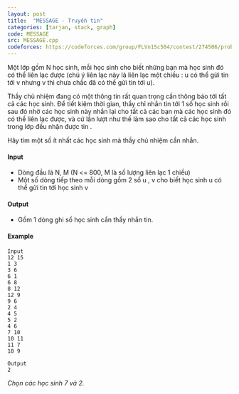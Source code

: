 ```yaml
---
layout: post
title:  "MESSAGE - Truyền tin"
categories: [tarjan, stack, graph]
code: MESSAGE
src: MESSAGE.cpp
codeforces: https://codeforces.com/group/FLVn1Sc504/contest/274506/problem/F
---
```




  


Một lớp gồm N học sinh, mỗi học sinh cho biết những bạn mà học sinh đó có thể liên lạc được (chú ý liên lạc này là liên lạc một chiều : u có thể gửi tin tới v nhưng v thì chưa chắc đã có thể gửi tin tới u).

Thầy chủ nhiệm đang có một thông tin rất quan trọng cần thông báo tới tất cả các học sinh. Để tiết kiệm thời gian, thầy chỉ nhắn tin tới 1 số học sinh rồi sau đó nhờ các học sinh này nhắn lại cho tất cả các bạn mà các học sinh đó có thể liên lạc được, và cứ lần lượt như thế làm sao cho tất cả các học sinh trong lớp đều nhận được tin .

Hãy tìm một số ít nhất các học sinh mà thầy chủ nhiệm cần nhắn.

#### Input

+ Dòng đầu là N, M (N <= 800, M là số lượng liên lạc 1 chiều)
+ Một số dòng tiếp theo mỗi dòng gồm 2 số u , v cho biết học sinh u có thể gửi tin tới học sinh v

#### Output

+ Gồm 1 dòng ghi số học sinh cần thầy nhắn tin.

#### Example

```
Input
12 15
1 3
3 6
6 1
6 8
8 12
12 9
9 6
2 4
4 5
5 2
4 6
7 10
10 11
11 7
10 9

Output
2
```

_Chọn các học sinh 7 và 2._

<!--more-->

